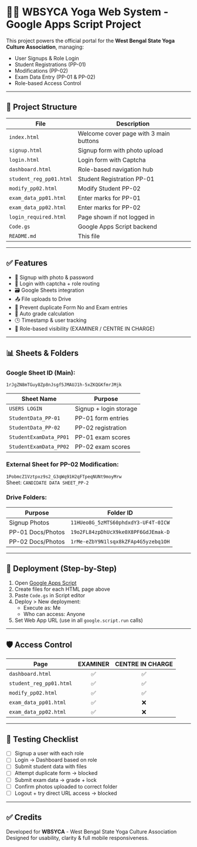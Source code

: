 # 🧘‍♀️ WBSYCA Yoga Web System - Google Apps Script Project

This project powers the official portal for the **West Bengal State Yoga Culture Association**, managing:

- User Signups & Role Login
- Student Registrations (PP-01)
- Modifications (PP-02)
- Exam Data Entry (PP-01 & PP-02)
- Role-based Access Control

---

## 📁 Project Structure

| File                    | Description                              |
|-------------------------|------------------------------------------|
| `index.html`            | Welcome cover page with 3 main buttons   |
| `signup.html`           | Signup form with photo upload            |
| `login.html`            | Login form with Captcha                  |
| `dashboard.html`        | Role-based navigation hub                |
| `student_reg_pp01.html` | Student Registration PP-01               |
| `modify_pp02.html`      | Modify Student PP-02                     |
| `exam_data_pp01.html`   | Enter marks for PP-01                    |
| `exam_data_pp02.html`   | Enter marks for PP-02                    |
| `login_required.html`   | Page shown if not logged in              |
| `Code.gs`               | Google Apps Script backend               |
| `README.md`             | This file                                |

---

## ✅ Features

- 🧾 Signup with photo & password
- 🔐 Login with captcha + role routing
- 🗃️ Google Sheets integration
- 📤 File uploads to Drive
- 🚫 Prevent duplicate Form No and Exam entries
- 🧪 Auto grade calculation
- 🕒 Timestamp & user tracking
- 👮 Role-based visibility (EXAMINER / CENTRE IN CHARGE)

---

## 📊 Sheets & Folders

### Google Sheet ID (Main):  
`1rJgZN8mTGuy8Zp8nJsgf5JMAUJ1h-5xZKQGKfmrJMjk`

| Sheet Name              | Purpose                  |
|-------------------------|--------------------------|
| `USERS LOGIN`           | Signup + login storage   |
| `StudentData_PP-01`     | PP-01 form entries       |
| `StudentData_PP-02`     | PP-02 registration       |
| `StudentExamData_PP01`  | PP-01 exam scores        |
| `StudentExamData_PP02`  | PP-02 exam scores        |

### External Sheet for PP-02 Modification:  
`1PobmcZ1Vztpxz9s2_G3qWq91H2qFTpeqNUNt9moyMrw`  
Sheet: `CANDIDATE DATA SHEET_PP-2`

### Drive Folders:
| Purpose                      | Folder ID                                |
|-----------------------------|-------------------------------------------|
| Signup Photos               | `11HUeo8G_5zMTS60phdxdY3-UF4T-0ICW`       |
| PP-01 Docs/Photos           | `19o2FL84zpDhUcX9ke0X8PF6GdJEmak-D`       |
| PP-02 Docs/Photos           | `1rMe-eZbY9N1lsqx8kZFAp4G5yzebq1OH`       |

---

## 🚀 Deployment (Step-by-Step)

1. Open [Google Apps Script](https://script.new)
2. Create files for each HTML page above
3. Paste `Code.gs` in Script editor
4. Deploy > New deployment:
   - Execute as: Me
   - Who can access: Anyone
5. Set Web App URL (use in all `google.script.run` calls)

---

## 🛡️ Access Control

| Page                     | EXAMINER | CENTRE IN CHARGE |
|--------------------------|:--------:|:----------------:|
| `dashboard.html`         | ✅        | ✅                |
| `student_reg_pp01.html`  | ✅        | ✅                |
| `modify_pp02.html`       | ✅        | ✅                |
| `exam_data_pp01.html`    | ✅        | ❌                |
| `exam_data_pp02.html`    | ✅        | ❌                |

---

## 🧪 Testing Checklist

- [ ] Signup a user with each role
- [ ] Login → Dashboard based on role
- [ ] Submit student data with files
- [ ] Attempt duplicate form → blocked
- [ ] Submit exam data → grade + lock
- [ ] Confirm photos uploaded to correct folder
- [ ] Logout + try direct URL access → blocked

---

## ✅ Credits

Developed for **WBSYCA** - West Bengal State Yoga Culture Association  
Designed for usability, clarity & full mobile responsiveness.